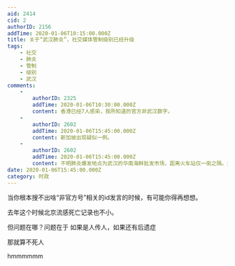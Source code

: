 ```yaml
---
aid: 2414
cid: 2
authorID: 2156
addTime: 2020-01-06T10:15:00.000Z
title: 关于“武汉肺炎”，社交媒体管制级别已经升级
tags:
    - 社交
    - 肺炎
    - 管制
    - 级别
    - 武汉
comments:
    -
        authorID: 2325
        addTime: 2020-01-06T10:30:00.000Z
        content: 香港已经7人感染，我所知道的官方非武汉数字。
    -
        authorID: 2602
        addTime: 2020-01-06T15:45:00.000Z
        content: 新加坡出现疑似一例。
    -
        authorID: 2602
        addTime: 2020-01-06T15:45:00.000Z
        content: 不明肺炎爆发地点为武汉的华南海鲜批发市场，距离火车站仅一街之隔。武汉又为中国铁路第一枢纽，确实应该保持警惕。
date: 2020-01-06T15:45:00.000Z
category: 时政
---
```


当你根本搜不出啥“非官方号”相关的id发言的时候，有可能你得再想想。

去年这个时候北京流感死亡记录也不小。

但问题在哪？问题在于 如果是人传人，如果还有后遗症

那就算不死人

hmmmmmm
